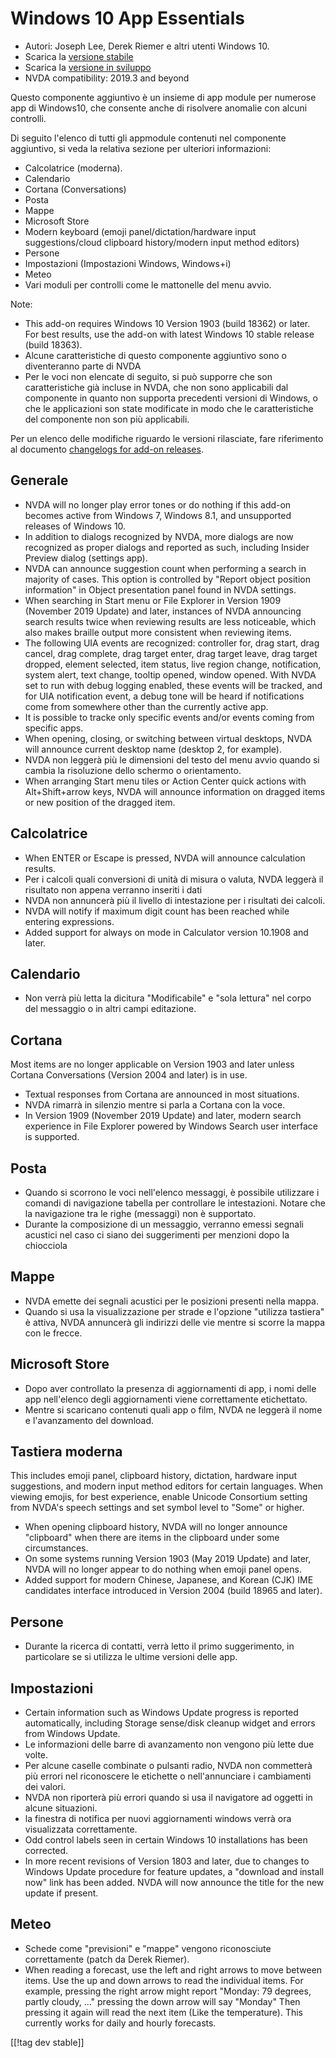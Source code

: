 # Windows 10 App Essentials #

* Autori: Joseph Lee, Derek Riemer e altri utenti Windows 10.
* Scarica la [versione stabile][1]
* Scarica la [versione in sviluppo][2]
* NVDA compatibility: 2019.3 and beyond

Questo componente aggiuntivo è un insieme di app module per numerose app di
Windows10, che consente anche di risolvere anomalie con alcuni controlli.

Di seguito l'elenco di tutti gli appmodule contenuti nel componente
aggiuntivo, si veda la relativa sezione per ulteriori informazioni:

* Calcolatrice (moderna).
* Calendario
* Cortana (Conversations)
* Posta
* Mappe
* Microsoft Store
* Modern keyboard (emoji panel/dictation/hardware input suggestions/cloud
  clipboard history/modern input method editors)
* Persone
* Impostazioni (Impostazioni Windows, Windows+i)
* Meteo
* Vari moduli per controlli come le mattonelle del menu avvio.

Note:

* This add-on requires Windows 10 Version 1903 (build 18362) or later. For
  best results, use the add-on with latest Windows 10 stable release (build
  18363).
* Alcune caratteristiche di questo componente aggiuntivo sono o diventeranno
  parte di NVDA
* Per le voci non elencate di seguito, si può supporre che son
  caratteristiche già incluse in NVDA, che non sono applicabili dal
  componente in quanto non supporta precedenti versioni di Windows, o che le
  applicazioni son state modificate in modo che le caratteristiche del
  componente non son più applicabili.

Per un elenco delle modifiche riguardo le versioni rilasciate, fare
riferimento al documento [changelogs for add-on releases][3].

## Generale

* NVDA will no longer play error tones or do nothing if this add-on becomes
  active from Windows 7, Windows 8.1, and unsupported releases of Windows
  10.
* In addition to dialogs recognized by NVDA, more dialogs are now recognized
  as proper dialogs and reported as such, including Insider Preview dialog
  (settings app).
* NVDA can announce suggestion count when performing a search in majority of
  cases. This option is controlled by "Report object position information"
  in Object presentation panel found in NVDA settings.
* When searching in Start menu or File Explorer in Version 1909 (November
  2019 Update) and later, instances of NVDA announcing search results twice
  when reviewing results are less noticeable, which also makes braille
  output more consistent when reviewing items.
* The following UIA events are recognized: controller for, drag start, drag
  cancel, drag complete, drag target enter, drag target leave, drag target
  dropped, element selected, item status, live region change, notification,
  system alert, text change, tooltip opened, window opened. With NVDA set to
  run with debug logging enabled, these events will be tracked, and for UIA
  notification event, a debug tone will be heard if notifications come from
  somewhere other than the currently active app.
* It is possible to tracke only specific events and/or events coming from
  specific apps.
* When opening, closing, or switching between virtual desktops, NVDA will
  announce current desktop name (desktop 2, for example).
* NVDA non leggerà più le dimensioni del testo del menu avvio quando si
  cambia la risoluzione dello schermo o orientamento.
* When arranging Start menu tiles or Action Center quick actions with
  Alt+Shift+arrow keys, NVDA will announce information on dragged items or
  new position of the dragged item.

## Calcolatrice

* When ENTER or Escape is pressed, NVDA will announce calculation results.
* Per i calcoli quali conversioni di unità di misura o valuta, NVDA leggerà
  il risultato non appena verranno inseriti i dati
* NVDA non annuncerà più il livello di intestazione per i risultati dei
  calcoli.
* NVDA will notify if maximum digit count has been reached while entering
  expressions.
* Added support for always on mode in Calculator version 10.1908 and later.

## Calendario

* Non verrà più letta la dicitura "Modificabile" e  "sola lettura" nel corpo
  del messaggio o in altri campi editazione.

## Cortana

Most items are no longer applicable on Version 1903 and later unless Cortana
Conversations (Version 2004 and later) is in use.

* Textual responses from Cortana are announced in most situations.
* NVDA rimarrà in silenzio mentre si parla a Cortana  con la voce.
* In Version 1909 (November 2019 Update) and later, modern search experience
  in File Explorer powered by Windows Search user interface is supported.

## Posta

* Quando si scorrono le voci nell'elenco messaggi, è possibile utilizzare i
  comandi di navigazione tabella per controllare le intestazioni. Notare che
  la navigazione tra le righe (messaggi) non è supportato.
* Durante la composizione di un messaggio, verranno emessi segnali acustici
  nel caso ci siano dei suggerimenti per menzioni dopo la chiocciola

## Mappe

* NVDA emette dei segnali acustici per le posizioni presenti nella mappa.
* Quando si usa la visualizzazione per strade e l'opzione "utilizza
  tastiera" è attiva, NVDA annuncerà gli indirizzi delle vie mentre si
  scorre la mappa con le frecce.

## Microsoft Store

* Dopo aver controllato la presenza di aggiornamenti di app, i nomi delle
  app nell'elenco degli aggiornamenti viene correttamente etichettato.
* Mentre si scaricano contenuti quali app o film, NVDA ne leggerà il nome e
  l'avanzamento del download.

## Tastiera moderna

This includes emoji panel, clipboard history, dictation, hardware input
suggestions, and modern input method editors for certain languages. When
viewing emojis, for best experience, enable Unicode Consortium setting from
NVDA's speech settings and set symbol level to "Some" or higher.

* When opening clipboard history, NVDA will no longer announce "clipboard"
  when there are items in the clipboard under some circumstances.
* On some systems running Version 1903 (May 2019 Update) and later, NVDA
  will no longer appear to do nothing when emoji panel opens.
* Added support for modern Chinese, Japanese, and Korean (CJK) IME
  candidates interface introduced in Version 2004 (build 18965 and later).

## Persone

* Durante la ricerca di contatti, verrà letto il primo suggerimento, in
  particolare se si utilizza le ultime versioni delle app.

## Impostazioni

* Certain information such as Windows Update progress is reported
  automatically, including Storage sense/disk cleanup widget and errors from
  Windows Update.
* Le informazioni delle barre di avanzamento non vengono più lette due
  volte.
* Per alcune caselle combinate o pulsanti radio, NVDA non commetterà più
  errori nel riconoscere le etichette o nell'annunciare i cambiamenti dei
  valori.
* NVDA non riporterà più errori quando si usa  il navigatore ad oggetti in
  alcune situazioni.
* la finestra di notifica per nuovi aggiornamenti windows verrà ora
  visualizzata  correttamente.
* Odd control labels seen in certain Windows 10 installations has been
  corrected.
* In more recent revisions of Version 1803 and later, due to changes to
  Windows Update procedure for feature updates, a "download and install now"
  link has been added. NVDA will now announce the title for the new update
  if present.

## Meteo

* Schede come "previsioni" e "mappe" vengono riconosciute correttamente
  (patch da Derek Riemer). 
* When reading a forecast, use the left and right arrows to move between
  items. Use the up and down arrows to read the individual items. For
  example, pressing the right arrow might report "Monday: 79 degrees, partly
  cloudy, ..." pressing the down arrow will say "Monday" Then pressing it
  again will read the next item (Like the temperature). This currently works
  for daily and hourly forecasts.

[[!tag dev stable]]

[1]: https://addons.nvda-project.org/files/get.php?file=w10

[2]: https://addons.nvda-project.org/files/get.php?file=w10-dev

[3]: https://github.com/josephsl/wintenapps/wiki/w10changelog
